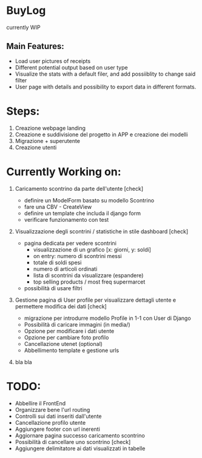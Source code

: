# BuyLog

currently WIP

## Main Features:
- Load user pictures of receipts
- Different potential output based on user type 
- Visualize the stats with a default filer, and add possiiblity to change said filter
- User page with details and possibility to export data in different formats.  


# Steps: 

1. Creazione webpage landing 
2. Creazione e suddivisione del progetto in APP e creazione dei modelli 
3. Migrazione + superutente
4. Creazione utenti 



# Currently Working on: 

1. Caricamento scontrino da parte dell'utente [check]
    - definire un ModelForm basato su modello Scontrino 
    - fare una CBV - CreateView 
    - definire un template che includa il django form 
    - verificare funzionamento con test 


2. Visualizzazione degli scontrini / statistiche in stile dashboard [check]
    - pagina dedicata per vedere scontrini 
        - visualizzazione di un grafico [x: giorni, y: soldi]
        - on entry: numero di scontrini messi
        - totale di soldi spesi 
        - numero di articoli ordinati 
        - lista di scontrini da visualizzare (espandere)
        - top selling products / most freq supermarcet 
    - possibilità di usare filtri 


3. Gestione pagina di User profile per visualizzare dettagli utente e permettere modifica dei dati [check]
    - migrazione per introdurre modello Profile in 1-1 con User di Django
    - Possibilità di caricare immagini (in media/) 
    - Opzione per modificare i dati utente 
    - Opzione per cambiare foto profilo 
    - Cancellazione utenet (optional)
    - Abbellimento template e gestione urls



4. bla bla 




# TODO: 

- Abbellire il FrontEnd 
- Organizzare bene l'url routing 
- Controlli sui dati inseriti dall'utente 
- Cancellazione profilo utente
- Aggiungere footer con url inerenti 
- Aggiornare pagina successo caricamento scontrino
- Possibilità di cancellare uno scontrino [check]
- Aggiungere delimitatore ai dati visualizzati in tabelle
